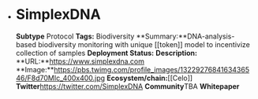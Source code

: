 - # SimplexDNA
  **Subtype** Protocol
  **Tags:** Biodiversity
  **Summary:**DNA-analysis-based biodiversity monitoring with unique [[token]] model to incentivize collection of samples
  **Deployment Status:**
  **Description:**
  **URL:**https://www.simplexdna.com
  **Image:**https://pbs.twimg.com/profile_images/1322927684163436546/F8d70MIc_400x400.jpg
  **Ecosystem/chain:**[[Celo]]
  **Twitter**https://twitter.com/SimplexDNA
  **Community**TBA
  **Whitepaper**